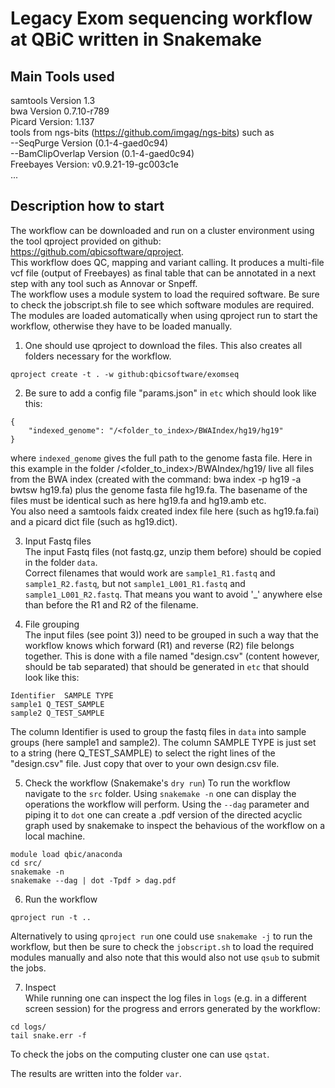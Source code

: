 # Legacy Exom sequencing workflow at QBiC written in Snakemake 
## Main Tools used

samtools Version 1.3  
bwa Version 0.7.10-r789  
Picard Version: 1.137  
tools from ngs-bits (https://github.com/imgag/ngs-bits) such as  
  --SeqPurge Version (0.1-4-gaed0c94)  
  --BamClipOverlap Version (0.1-4-gaed0c94)  
Freebayes Version: v0.9.21-19-gc003c1e  
...

## Description how to start
The workflow can be downloaded and run on a cluster environment using the tool qproject provided on github: https://github.com/qbicsoftware/qproject.  
This workflow does QC, mapping and variant calling. It produces a multi-file vcf file (output of Freebayes) as final table that can be annotated in a next step with any tool such as Annovar or Snpeff.  
The workflow uses a module system to load the required software. Be sure to check the jobscript.sh file to see which software modules are required. The modules are loaded automatically when using qproject run to start the workflow, otherwise they have to be loaded manually.

1) One should use qproject to download the files. This also creates all folders necessary for the workflow.

```
qproject create -t . -w github:qbicsoftware/exomseq
```

2) Be sure to add a config file "params.json" in `etc` which should look like this:

```
{
    "indexed_genome": "/<folder_to_index>/BWAIndex/hg19/hg19"
}
```
where `indexed_genome` gives the full path to the genome fasta file. Here in this example in the folder /<folder_to_index>/BWAIndex/hg19/ live all files from the BWA index (created with the command: bwa index -p hg19 -a bwtsw hg19.fa) plus the genome fasta file hg19.fa. The basename of the files must be identical such as here hg19.fa and hg19.amb etc.  
You also need a samtools faidx created index file here (such as hg19.fa.fai) and a picard dict file (such as hg19.dict).   


3) Input Fastq files  
The input Fastq files (not fastq.gz, unzip them before) should be copied in the folder `data`.   
Correct filenames that would work are `sample1_R1.fastq` and `sample1_R2.fastq`, but not `sample1_L001_R1.fastq` and `sample1_L001_R2.fastq`. That means you want to avoid '_' anywhere else than before the R1 and R2 of the filename.


4) File grouping  
The input files (see point 3)) need to be grouped in such a way that the workflow knows which forward (R1) and reverse (R2) file belongs together. This is done with a file named "design.csv" (content however, should be tab separated) that should be generated in `etc` that should look like this:

```
Identifier	SAMPLE TYPE
sample1	Q_TEST_SAMPLE
sample2	Q_TEST_SAMPLE
```
The column Identifier is used to group the fastq files in `data` into sample groups (here sample1 and sample2). The column SAMPLE TYPE is just set to a string (here Q_TEST_SAMPLE) to select the right lines of the "design.csv" file. Just copy that over to your own design.csv file.  


5) Check the workflow (Snakemake's `dry run`)
To run the workflow navigate to the `src` folder.
Using `snakemake -n` one can display the operations the workflow will perform.
Using the `--dag` parameter and piping it to `dot` one can create a .pdf version of the directed acyclic graph used by snakemake to inspect the behavious of the workflow on a local machine.

```
module load qbic/anaconda
cd src/
snakemake -n
snakemake --dag | dot -Tpdf > dag.pdf
```

6) Run the workflow

```
qproject run -t ..
```
Alternatively to using `qproject run` one could use `snakemake -j` to run the workflow, but then be sure to check the `jobscript.sh` to load the required modules manually and also note that this would also not use `qsub` to submit the jobs.


7) Inspect  
While running one can inspect the log files in `logs` (e.g. in a different screen session) for the progress and errors generated by the workflow:

```
cd logs/
tail snake.err -f
```
To check the jobs on the computing cluster one can use `qstat`.

The results are written into the folder `var`.

